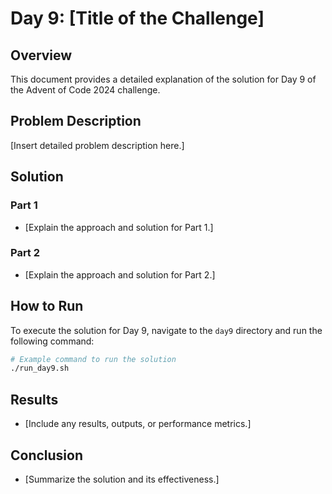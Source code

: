 # Day 9: [Title of the Challenge]

## Overview

This document provides a detailed explanation of the solution for Day 9 of the
Advent of Code 2024 challenge.

## Problem Description

[Insert detailed problem description here.]

## Solution

### Part 1

- [Explain the approach and solution for Part 1.]

### Part 2

- [Explain the approach and solution for Part 2.]

## How to Run

To execute the solution for Day 9, navigate to the `day9` directory and run the
following command:

```bash
# Example command to run the solution
./run_day9.sh
```

## Results

- [Include any results, outputs, or performance metrics.]

## Conclusion

- [Summarize the solution and its effectiveness.]
